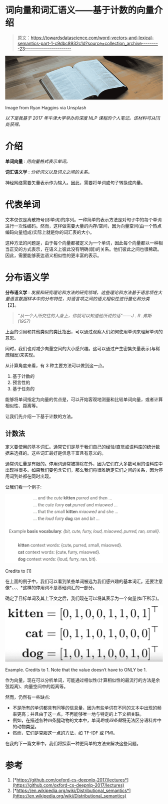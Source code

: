# 词向量和词汇语义——基于计数的向量介绍

> 原文：<https://towardsdatascience.com/word-vectors-and-lexical-semantics-part-1-c9dbc8932c1d?source=collection_archive---------23----------------------->

![](img/c486882a82596ae9da0ed6a97db0e6ac.png)

Image from Ryan Haggins via Unsplash

*以下是我基于 2017 年牛津大学举办的深度 NLP 课程的个人笔记。该材料可从[1]处获得。*

# 介绍

**单词向量** : *用向量格式表示单词。*

**词汇语义学** : *分析词义以及词义之间的关系。*

神经网络需要矢量表示作为输入。因此，需要将单词或句子转换成向量。

# 代表单词

文本仅仅是离散符号(即单词)的序列。一种简单的表示方法是对句子中的每个单词进行一次性编码。然而，这样做需要大量的内存/空间，因为向量空间(由一个热点编码向量组成)实际上就是你的词汇表的大小。

这种方法的问题是，由于每个向量都被定义为一个单词，因此每个向量都以一种相当正交的方式表示，在语义上彼此没有明确(弱)的关系。他们彼此之间也很稀疏。因此，需要能够表达语义相似性的更丰富的表示。

# 分布语义学

**分布语义学** : *发展和研究理论和方法的研究领域，这些理论和方法基于语言项在大量语言数据样本中的分布特性，对语言项之间的语义相似性进行量化和分类*【2】。

> *“从一个人所交往的人身上，你就可以知道他所说的话”——J . R .弗斯(1957)*

上面的引用和其他类似的类比指出，可以通过观察人们如何使用单词来理解单词的意思。

同时，我们也对减少向量空间的大小感兴趣。这可以通过产生密集矢量表示(与稀疏相反)来实现。

从计算角度来看，有 3 种主要方法可以做到这一点。

1.  基于计数的
2.  预言性的
3.  基于任务的

能够将单词指定为向量的优点是，可以开始客观地测量和比较单词向量，或者计算相似性、距离等。

让我们先介绍一下基于计数的方法。

## 计数法

定义要使用的基本词汇。通常它们是基于我们自己的经验/直觉或语料库的统计数据来选择的。这些词汇最好是信息丰富且有意义的。

通常词汇量是有限的。停用词通常被排除在外，因为它们在大多数可用的语料库中出现得很多。如果我们要包含它们，那么我们将很难确定它们之间的关系，因为停用词到处都在同时出现。

让我们看一个例子:

![](img/fc6d106dfd04e080a722830c44416693.png)

Credits to [1]

在上面的例子中，我们可以看到某些单词被选为我们感兴趣的基本词汇。还要注意像*、*、*、*这样的停用词不是基础词汇的一部分。

确定了目标单词及其上下文之后，我们现在可以将其表示为一个向量(如下所示)。

![](img/903b6d307f00022aeee51d983987b3e6.png)

Example. Credits to 1\. Note that the value doesn’t have to ONLY be 1.

作为向量，现在可以分析单词，可能通过相似性(计算相似性的最流行的方法是余弦距离)、向量空间中的距离等。

然而，仍然有一些缺点:

*   不是所有的单词都具有同等的信息量，因为有些单词在不同的文本中出现的频率更高；并且由于这一点，不再能够唯一地与特定的上下文相关联。
*   例如，在描述各种四条腿动物的文本中，单词*跑*或*四条腿*将无法区分语料库中的动物类型。
*   然而，它们是克服这一点的方法，如 TF-IDF 或 PMI。

在我的下一篇文章中，我们将探索一种更简单的方法来解决这些问题。

# 参考

1.  [*https://github.com/oxford-cs-deepnlp-2017/lectures*](https://github.com/oxford-cs-deepnlp-2017/lectures)
2.  [*https://en.wikipedia.org/wiki/Distributional_semantics*](https://en.wikipedia.org/wiki/Distributional_semantics)